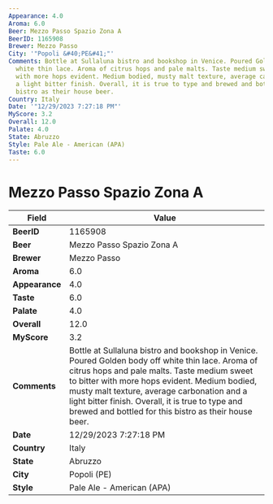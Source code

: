 ```yaml
---
Appearance: 4.0
Aroma: 6.0
Beer: Mezzo Passo Spazio Zona A
BeerID: 1165908
Brewer: Mezzo Passo
City: '"Popoli &#40;PE&#41;"'
Comments: Bottle at Sullaluna bistro and bookshop in Venice. Poured Golden body off
  white thin lace. Aroma of citrus hops and pale malts. Taste medium sweet to bitter
  with more hops evident. Medium bodied, musty malt texture, average carbonation and
  a light bitter finish. Overall, it is true to type and brewed and bottled for this
  bistro as their house beer.
Country: Italy
Date: '"12/29/2023 7:27:18 PM"'
MyScore: 3.2
Overall: 12.0
Palate: 4.0
State: Abruzzo
Style: Pale Ale - American (APA)
Taste: 6.0
---
```


# Mezzo Passo Spazio Zona A

| Field         | Value |
|---------------|-------|
| **BeerID** | 1165908 |
| **Beer** | Mezzo Passo Spazio Zona A |
| **Brewer** | Mezzo Passo |
| **Aroma** | 6.0 |
| **Appearance** | 4.0 |
| **Taste** | 6.0 |
| **Palate** | 4.0 |
| **Overall** | 12.0 |
| **MyScore** | 3.2 |
| **Comments** | Bottle at Sullaluna bistro and bookshop in Venice. Poured Golden body off white thin lace. Aroma of citrus hops and pale malts. Taste medium sweet to bitter with more hops evident. Medium bodied, musty malt texture, average carbonation and a light bitter finish. Overall, it is true to type and brewed and bottled for this bistro as their house beer. |
| **Date** | 12/29/2023 7:27:18 PM |
| **Country** | Italy |
| **State** | Abruzzo |
| **City** | Popoli &#40;PE&#41; |
| **Style** | Pale Ale - American (APA) |
